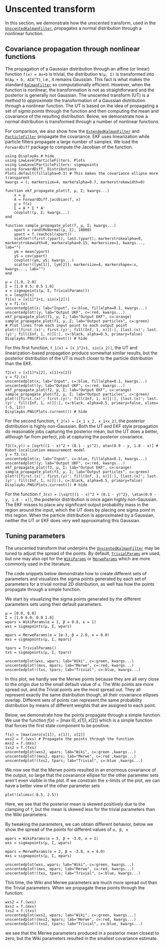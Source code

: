 # Unscented transform

In this section, we demonstrate how the unscented transform, used in the [`UnscentedKalmanFilter`](@ref), propagates a normal distribution through a nonlinear function. 


## Covariance propagation through nonlinear functions
The propagation of a Gaussian distribution through an affine (or linear) function ``f(x) = Ax+b`` is trivial, the distribution ``N(μ, Σ)`` is transformed into ``N(Aμ + b, AΣA^T)``, i.e., it remains Gaussian. This fact is what makes the standard [`KalmanFilter`](@ref) so computationally efficient. However, when the function is nonlinear, the transformation is not as straightforward and the posterior is generally not Gaussian. The unscented transform (UT) is a method to _approximate_ the transformation of a Gaussian distribution through a nonlinear function. The UT is based on the idea of propagating a set of _sigma points_ through the function and then computing the mean and covariance of the resulting distribution. Below, we demonstrate how a normal distribution is transformed through a number of nonlinear functions.

For comparison, we also show how the [`ExtendedKalmanFilter`](@ref) and [`ParticleFilter`](@ref) propagate the covariance. EKF uses linearization while particle filters propagate a large number of samples. We load the `ForwardDiff` package to compute the Jacobian of the function.

```@example UT
using DisplayAs # hide
using LowLevelParticleFilters, Plots
using LowLevelParticleFilters: sigmapoints
using ForwardDiff, Distributions
Plots.default(fillalpha=0.3) # This makes the covariance ellipse more transparent
kwargs = (; markersize=4, markeralpha=0.7, markerstrokewidth=0)

function ekf_propagate_plot(f, μ, Σ; kwargs...)
    x = μ
    A = ForwardDiff.jacobian(f, x)
    μ = f(x)
    Σ = A * Σ * A'
    covplot!(μ, Σ; kwargs...)
end

function sample_propagate_plot(f, μ, Σ; kwargs...)
    xpart = rand(MvNormal(μ, Σ), 10000)
    ypart = f.(eachcol(xpart))
    scatter!(first.(ypart), last.(ypart); markerstrokealpha=0, markerstrokewidth=0, markeralpha=0.15, markersize=1, kwargs..., lab="")
    ym = mean(ypart)
    yS = cov(ypart)
    covplot!(ym, yS; kwargs...)
    scatter!([ym[1]], [ym[2]]; markersize=4, markershape=:x, kwargs..., lab="")
end
```

```@example UT
μ = [1.0, 2.0]
Σ = [1.0 0.5; 0.5 1.0]
x = sigmapoints(μ, Σ, TrivialParams())
n = length(x)
f1(x) = [x[1]^2+1, sin(x[2])]
y = f1.(x)
unscentedplot(x; lab="Input", c=:blue, fillalpha=0.1, kwargs...)
unscentedplot!(y; lab="Output UKF", c=:red, kwargs...)
ekf_propagate_plot(f1, μ, Σ; lab="Output EKF", c=:orange)
sample_propagate_plot(f1, μ, Σ; lab="Output particles", c=:green)
# Plot lines from each input point to each output point
plot!([first.(x)'; first.(y)'; fill(Inf, 1, n)][:], [last.(x)'; last.(y)'; fill(Inf, 1, n)][:], c=:black, alpha=0.5, primary=false)
DisplayAs.PNG(Plots.current()) # hide
```
For this first function, ``f_1(x) = [x_1^2+1, sin(x_2)]``, the UT and linearization-based propagation produce somewhat similar results, but the posterior distribution of the UT is much closer to the particle distribution than the EKF.

```@example UT
f2(x) = [x[1]*x[2], x[1]+x[2]]
y = f2.(x)
unscentedplot(x; lab="Input", c=:blue, fillalpha=0.1, kwargs...)
unscentedplot!(y; lab="Output UKF", c=:red, kwargs...)
ekf_propagate_plot(f2, μ, Σ; lab="Output EKF", c=:orange)
sample_propagate_plot(f2, μ, Σ; lab="Output particles", c=:green)
plot!([first.(x)'; first.(y)'; fill(Inf, 1, n)][:], [last.(x)'; last.(y)'; fill(Inf, 1, n)][:], c=:black, alpha=0.5, primary=false, xlims=(-5, 12))
DisplayAs.PNG(Plots.current()) # hide
```
For the second function, ``f_2(x) = [x_1 x_2, x_1+x_2]``, the posterior distribution is highly non-Gaussian. Both the UT and EKF style propagation do reasonable jobs capturing the posterior mean, but the UT does a better, although far from perfect, job at capturing the posterior covariance.


```@example UT
f3((x,y)) = [sqrt((1 - x)^2 + (0.1 - y)^2), atan(0.9 - y, 1.0 - x)] # Robot localization measurement model
y = f3.(x)
unscentedplot(x; lab="Input", c=:blue, fillalpha=0.1, kwargs...)
unscentedplot!(y; lab="Output UKF", c=:red, kwargs...)
ekf_propagate_plot(f3, μ, Σ; lab="Output EKF", c=:orange)
sample_propagate_plot(f3, μ, Σ; lab="Output particles", c=:green)
plot!([first.(x)'; first.(y)'; fill(Inf, 1, n)][:], [last.(x)'; last.(y)'; fill(Inf, 1, n)][:], c=:black, alpha=0.5, primary=false)
DisplayAs.PNG(Plots.current()) # hide
```

For the function ``f_3(x) = [\sqrt{(1 - x)^2 + (0.1 - y)^2}, \atan(0.9 - y, 1.0 - x)]``, the posterior distribution is once again highly non-Gaussian. The EKF misses to place any significant output probability mass in the region around the input, which the UT does by placing one sigma point in this region. When the particle distribution is approximated by a Gaussian, neither the UT or EKF does very well approximating this Gaussian.




## Tuning parameters

The unscented transform that underpins the [`UnscentedKalmanFilter`](@ref) may be tuned to adjust the spread of the points. By default, [`TrivialParams`](@ref) are used, but one may also opt for the [`WikiParams`](@ref) or [`MerweParams`](@ref) which are more commonly used in the literature.

The code snippets below demonstrate how to create different sets of parameters and visualizes the sigma points generated by each set of parameters for a trivial normal 2D distribution, as well has how the points propagate through a simple function.


We start by visualizing the sigma points generated by the different parameters sets using their default parameters.
```@example UT
μ = [0.0, 0.0]
Σ = [1.0 0.0; 0.0 1.0]
wpars = WikiParams(α = 1, β = 0.0, κ = 1)
wxs = sigmapoints(μ, Σ, wpars)

mpars = MerweParams(α = 1e-3, β = 2.0, κ = 0.0)
mxs = sigmapoints(μ, Σ, mpars)

tpars = TrivialParams()
txs = sigmapoints(μ, Σ, tpars)

unscentedplot(wxs, wpars; lab="Wiki", c=:green, kwargs...)
unscentedplot!(mxs, mpars; lab="Merwe", c=:red, kwargs...)
unscentedplot!(txs, tpars; lab="Trivial", c=:blue, kwargs...)
```
In this plot, we hardly see the Merwe points because they are all very close to the origin due to the small default value of `α`. The Wiki points are more spread out, and the Trivial points are the most spread out. They all represent exactly the same distribution though, all their covariance ellipses overlap. Different sets of points can represent the same probability distribution by means of different weights that are assigned to each point.

Below, we demonstrate how the points propagate through a simple function. We use the function $f(x) = [\max(0, x[1]), x[2]]$ which is a simple function that forces the first state component to be positive.


```@example UT
f(x) = [max(zero(x[1]), x[1]), x[2]]
wxs2 = f.(wxs) # Propagate the points through the function
mxs2 = f.(mxs)
txs2 = f.(txs)
unscentedplot(wxs2, wpars; lab="Wiki", c=:green ,kwargs...)
unscentedplot!(mxs2, mpars; lab="Merwe", c=:red ,kwargs...)
unscentedplot!(txs2, tpars; lab="Trivial", c=:blue ,kwargs...)
```

We now see that the Merwe points resulted in an enormous covariance of the output, so large that the covariance ellipse for the other parameter sets aren't even visible in the plot. If we constrain the x-limits of the plot, we can have a better view of the other parameter sets
```@example UT
plot!(xlims=(-0.5, 2.5)) 
```
Here, we see that the posterior mean is skewed positively due to the clamping of ``f``, but the mean is skewed less for the trivial parameters than the Wiki parameters. 

By tweaking the parameters, we can obtain different behavior, below we show the spread of the points for different values of ``α, β, κ``

```@example UT
wpars = WikiParams(α = 5, β = -3.0, κ = 1)
wxs = sigmapoints(μ, Σ, wpars)

mpars = MerweParams(α = 2, β = -3.0, κ = 4.0)
mxs = sigmapoints(μ, Σ, mpars)

unscentedplot(wxs, wpars; lab="Wiki", c=:green, kwargs...)
unscentedplot!(mxs, mpars; lab="Merwe", c=:red, kwargs...)
unscentedplot!(txs, tpars; lab="Trivial", c=:blue, kwargs...)
```
This time, the Wiki and Merwe parameters are much more spread out than the Trivial parameters. When we propagate these points through the function:

```@example UT
wxs2 = f.(wxs)
mxs2 = f.(mxs)
txs2 = f.(txs)
unscentedplot(wxs2, wpars; lab="Wiki", c=:green, kwargs...)
unscentedplot!(mxs2, mpars; lab="Merwe", c=:red, kwargs...)
unscentedplot!(txs2, tpars; lab="Trivial", c=:blue, kwargs...)
```
we see that the Merwe parameters produced in a posterior mean closest to zero, but the Wiki parameters resulted in the smallest covariance estimate.